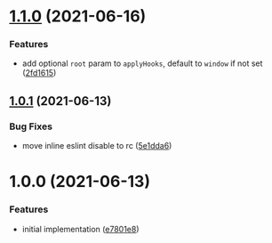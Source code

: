 # [1.1.0](https://github.com/seleb/kitsy/compare/v1.0.1...v1.1.0) (2021-06-16)


### Features

* add optional `root` param to `applyHooks`, default to `window` if not set ([2fd1615](https://github.com/seleb/kitsy/commit/2fd16153d583b7a1badb7151e78d769876080767))

## [1.0.1](https://github.com/seleb/kitsy/compare/v1.0.0...v1.0.1) (2021-06-13)


### Bug Fixes

* move inline eslint disable to rc ([5e1dda6](https://github.com/seleb/kitsy/commit/5e1dda60c732a3f8482601d9b861b2b8f26cda85))

# 1.0.0 (2021-06-13)


### Features

* initial implementation ([e7801e8](https://github.com/seleb/kitsy/commit/e7801e8b31b989fd56ba296497e0acfdfc4111f6))
